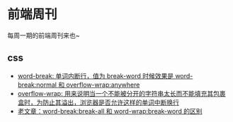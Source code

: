 # 前端周刊
每周一期的前端周刊来也~

## css

* [word-break: 单词内断行，值为 break-word 时候效果是 word-break:normal 和 overflow-wrap:anywhere](https://developer.mozilla.org/zh-CN/docs/Web/CSS/word-break)
* [overflow-wrap: 用来说明当一个不能被分开的字符串太长而不能填充其包裹盒时，为防止其溢出，浏览器是否允许这样的单词中断换行](https://developer.mozilla.org/zh-CN/docs/Web/CSS/word-wrap)
* [老文章：word-break:break-all 和 word-wrap:break-word 的区别](https://www.zhangxinxu.com/wordpress/2015/11/diff-word-break-break-all-word-wrap-break-word/)
